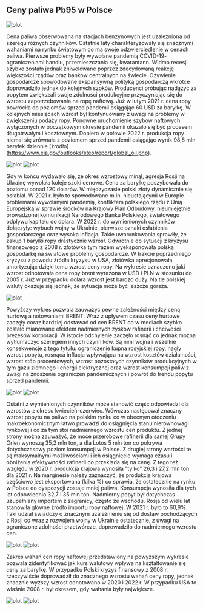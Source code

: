 ## Ceny paliwa Pb95 w Polsce
![plot](https://github.com/vosbrucke/Polish_Gas_station_prices/blob/main/Plots/Brent_USD_PLN.png "Relative growth of Brent oil price in PLN and USD")

  Cena paliwa obserwowana na stacjach benzynowych jest uzależniona od szeregu różnych czynników. Ostatnie laty charakteryzowały się znacznymi wahaniami na rynku światowym co ma swoje odzwierciedlenie w cenach paliwa. Pierwsze problemy były wywołane pandemią COVID-19- ograniczeniami handlu, przemieszczania się, kwarantann. Widmo recesji szybko zostało jednak zniwelowane poprzez zdecydowaną reakcję większości rządów oraz banków centralnych na świecie. Ożywienie gospodarcze spowodowane ekspansywną polityką gospodarczą wkrótce doprowadziło jednak do kolejnych szoków. Producenci próbując nadążyć za popytem zwiększali swoje zdolności produkcyjne przyczyniając się do wzrostu zapotrzebowania na ropę naftową. Już w lutym 2021 r. cena ropy powróciła do poziomów sprzed pandemii osiągając 60 USD za baryłkę. W kolejnych miesiącach wzrost był kontynuowany z uwagi na problemy w zwiększeniu podaży ropy. Ponowne uruchomienie szybów naftowych wyłączonych w początkowym okresie pandemii okazało się być procesem długotrwałym i kosztownym. Dopiero w połowie 2022 r. produkcja ropy niemal się zrównała z poziomem sprzed pandemii osiągając wynik 98,8 mln baryłek dziennie [źródło] (https://www.eia.gov/outlooks/steo/report/global_oil.php).

![plot](https://github.com/vosbrucke/Polish_Gas_station_prices/blob/main/Plots/Rozstęp_i_mediana_w_PLN.png "Range and median Brent oil price in PLN")
![plot](https://github.com/vosbrucke/Polish_Gas_station_prices/blob/main/Plots/Rozstęp_i_mediana_w_USD.png "Range and median Brent oil price in USD")

  Gdy w końcu wydawało się, że okres wzrostowy minął, agresja Rosji na Ukrainę wywołała koleje szoki cenowe. Cena za baryłkę poszybowała do poziomu ponad 120 dolarów. W międzyczasie polski złoty dynamicznie się osłabiał. W 2021 r. było to spowodowane m.in. nieustającymi w Europie problemami wywołanymi pandemią, konfliktem polskiego rządu z Unią Europejską w sprawie środków na Krajowy Plan Odbudowy, nieumiejętnie prowadzonej komunikacji Narodowego Banku Polskiego, światowego odpływu kapitału do dolara. W 2022 r. do wymienionych czynników dołączyły: wybuch wojny w Ukrainie, pierwsze oznaki osłabienia gospodarczego oraz wysoka inflacja. Takie uwarunkowania sprawiły, że zakup 1 baryłki ropy drastycznie wzrósł. Odwrotnie do sytuacji z kryzysu finansowego z 2008 r. złotówka tym razem wyeksponowała polską gospodarkę na światowe problemy gospodarcze. W trakcie poprzedniego kryzysu z powodu źródła kryzysu w USA, złotówka aprecjonowała amortyzując dzięki temu wzrost ceny ropy. Na wykresie oznaczono jaki wzrost odnotowała cena ropy brent wyrażona w USD i PLN w stosunku do 2005 r. Już w przypadku dolara wzrost jest bardzo duży. Na tle polskiej waluty okazuje się jednak, że sytuacja może być jeszcze gorsza.

![plot](https://github.com/vosbrucke/Polish_Gas_station_prices/blob/main/Plots/Wholesale_vs_brent_price.png "Wholesale vs Brent price")

  Powyższy wykres pozwala zauważyć pewne zależności między ceną hurtową a notowaniami BRENT. Wraz z upływem czasu ceny hurtowe zaczęły coraz bardziej odstawać od cen BRENT co w mediach szybko zostało mianowane efektem nadmiernych zysków rafinerii i chciwości prezesów korporacji. W istocie odchylenie zaczęło rosnąć co jednak można wytłumaczyć szeregiem innych czynników. Są nimi wojna i wszelkie konsekwencje z tego tytułu: ograniczenie kupna rosyjskiej ropy, nagły wzrost popytu, rosnąca inflacja wpływająca na wzrost kosztów działalności, wzrost stóp procentowych, wzrost pozostałych czynników produkcyjnych w tym gazu ziemnego i energii elektrycznej oraz wzrost konsumpcji paliw z uwagi na znoszenie ograniczeń pandemicznych i powrót do trendu popytu sprzed pandemii. 

![plot](https://github.com/vosbrucke/Polish_Gas_station_prices/blob/main/Plots/Czynniki_cenotwórcze_Pb95.png "Share of price factors")
![plot](https://github.com/vosbrucke/Polish_Gas_station_prices/blob/main/Plots/Model_vs_actual_price.png "Price factors")

  Ostatni z wymienionych czynników może stanowić część odpowiedzi dla wzrostów z okresu kwiecień-czerwiec. Wówczas następował znaczny wzrost popytu na paliwo na polskim rynku co w obecnym otoczeniu makroekonomicznym łatwo prowadzi do osiągnięcia stanu nierównowagi rynkowej i co za tym stoi nadmiernego wzrostu cen produktu. Z jednej strony można zauważyć, że moce przerobowe rafinerii dla samej Grupy Orlen wynoszą 35,2 mln ton, a dla Lotos 5 mln ton co pokrywa dotychczasowy poziom konsumpcji w Polsce. Z drugiej strony wartości te są maksymalnymi możliwościami i ich osiągnięcie wymaga czasu i obniżenia efektywności rafinerii co przekłada się na cenę. Z tego też względu w 2020 r. produkcja krajowa wynosiła "tylko" 26,3 i 27,2 mln ton dla 2021 r. Na marginesie należy zaznaczyć, że produkcja krajowa częściowo jest eksportowana (kilka %) co sprawia, że ostatecznie na rynku w Polsce do dyspozycji zostaje mniej paliwa. Konsumpcja wynosiła dla tych lat odpowiednio 32,7 i 35 mln ton. Nadmierny popyt był dotychczas uzupełniany importem z zagranicy, często ze wschodu. Rosja od wielu lat stanowiła główne źródło importu ropy naftowej. W 2021 r. było to 60,9%. Taki udział świadczy o znacznym uzależnieniu się od dostaw pochodzących z Rosji co wraz z rozwojem wojny w Ukrainie ostatecznie, z uwagi na ograniczone zdolności przetwórcze, doprowadziło do nadmiernego wzrostu cen. 


![plot](https://github.com/vosbrucke/Polish_Gas_station_prices/blob/main/Plots/Rozstęp_w_PLN.png "Range in PLN")
![plot](https://github.com/vosbrucke/Polish_Gas_station_prices/blob/main/Plots/Rozstęp_w_USD.png "Range in USD")

  Zakres wahań cen ropy naftowej przedstawiony na powyższym wykresie pozwala zidentyfikować jak kurs walutowy wpływa na kształtowanie się ceny za baryłkę. W przypadku Polski kryzys finansowy z 2008 r. rzeczywiście doprowadził do znacznego wzrostu wahań ceny ropy, jednak znacznie wyższy wzrost odnotowano w 2020 i 2022 r. W przypadku USA to właśnie 2008 r. był okresem, gdy wahania były największe.

![plot](https://github.com/vosbrucke/Polish_Gas_station_prices/blob/main/Plots/Boxplot_PLN.png "Boxplot of Brent oil prices in PLN")
![plot](https://github.com/vosbrucke/Polish_Gas_station_prices/blob/main/Plots/Boxplot_USD.png "Boxplot of Brent oil prices in USD")
